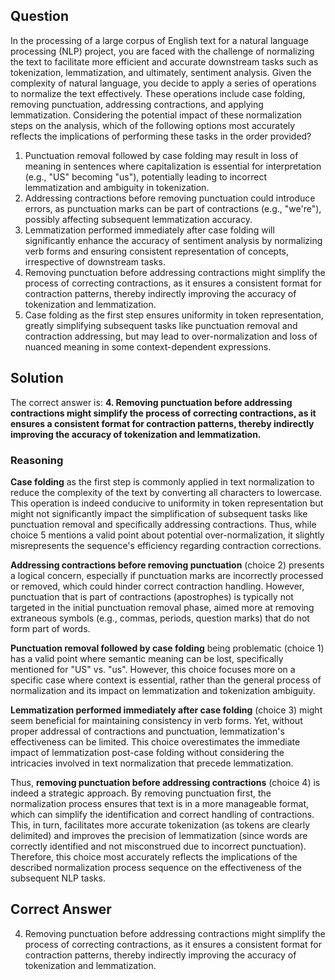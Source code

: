 ## Question
In the processing of a large corpus of English text for a natural language processing (NLP) project, you are faced with the challenge of normalizing the text to facilitate more efficient and accurate downstream tasks such as tokenization, lemmatization, and ultimately, sentiment analysis. Given the complexity of natural language, you decide to apply a series of operations to normalize the text effectively. These operations include case folding, removing punctuation, addressing contractions, and applying lemmatization. Considering the potential impact of these normalization steps on the analysis, which of the following options most accurately reflects the implications of performing these tasks in the order provided?

1. Punctuation removal followed by case folding may result in loss of meaning in sentences where capitalization is essential for interpretation (e.g., "US" becoming "us"), potentially leading to incorrect lemmatization and ambiguity in tokenization.
2. Addressing contractions before removing punctuation could introduce errors, as punctuation marks can be part of contractions (e.g., "we're"), possibly affecting subsequent lemmatization accuracy.
3. Lemmatization performed immediately after case folding will significantly enhance the accuracy of sentiment analysis by normalizing verb forms and ensuring consistent representation of concepts, irrespective of downstream tasks.
4. Removing punctuation before addressing contractions might simplify the process of correcting contractions, as it ensures a consistent format for contraction patterns, thereby indirectly improving the accuracy of tokenization and lemmatization.
5. Case folding as the first step ensures uniformity in token representation, greatly simplifying subsequent tasks like punctuation removal and contraction addressing, but may lead to over-normalization and loss of nuanced meaning in some context-dependent expressions.

## Solution

The correct answer is: **4. Removing punctuation before addressing contractions might simplify the process of correcting contractions, as it ensures a consistent format for contraction patterns, thereby indirectly improving the accuracy of tokenization and lemmatization.**

### Reasoning

**Case folding** as the first step is commonly applied in text normalization to reduce the complexity of the text by converting all characters to lowercase. This operation is indeed conducive to uniformity in token representation but might not significantly impact the simplification of subsequent tasks like punctuation removal and specifically addressing contractions. Thus, while choice 5 mentions a valid point about potential over-normalization, it slightly misrepresents the sequence's efficiency regarding contraction corrections.

**Addressing contractions before removing punctuation** (choice 2) presents a logical concern, especially if punctuation marks are incorrectly processed or removed, which could hinder correct contraction handling. However, punctuation that is part of contractions (apostrophes) is typically not targeted in the initial punctuation removal phase, aimed more at removing extraneous symbols (e.g., commas, periods, question marks) that do not form part of words.

**Punctuation removal followed by case folding** being problematic (choice 1) has a valid point where semantic meaning can be lost, specifically mentioned for "US" vs. "us". However, this choice focuses more on a specific case where context is essential, rather than the general process of normalization and its impact on lemmatization and tokenization ambiguity.

**Lemmatization performed immediately after case folding** (choice 3) might seem beneficial for maintaining consistency in verb forms. Yet, without proper addressal of contractions and punctuation, lemmatization's effectiveness can be limited. This choice overestimates the immediate impact of lemmatization post-case folding without considering the intricacies involved in text normalization that precede lemmatization.

Thus, **removing punctuation before addressing contractions** (choice 4) is indeed a strategic approach. By removing punctuation first, the normalization process ensures that text is in a more manageable format, which can simplify the identification and correct handling of contractions. This, in turn, facilitates more accurate tokenization (as tokens are clearly delimited) and improves the precision of lemmatization (since words are correctly identified and not misconstrued due to incorrect punctuation). Therefore, this choice most accurately reflects the implications of the described normalization process sequence on the effectiveness of the subsequent NLP tasks.

## Correct Answer

4. Removing punctuation before addressing contractions might simplify the process of correcting contractions, as it ensures a consistent format for contraction patterns, thereby indirectly improving the accuracy of tokenization and lemmatization.